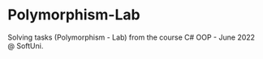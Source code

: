 # Polymorphism-Lab
Solving tasks (Polymorphism - Lab) from the course C# OOP - June 2022 @ SoftUni.
